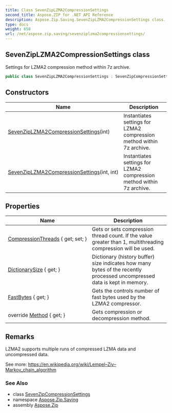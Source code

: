 ```yaml
---
title: Class SevenZipLZMA2CompressionSettings
second_title: Aspose.ZIP for .NET API Reference
description: Aspose.Zip.Saving.SevenZipLZMA2CompressionSettings class. Settings for LZMA2 compression method within 7z archive
type: docs
weight: 650
url: /net/aspose.zip.saving/sevenziplzma2compressionsettings/
---
```

## SevenZipLZMA2CompressionSettings class

Settings for LZMA2 compression method within 7z archive.

```csharp
public class SevenZipLZMA2CompressionSettings : SevenZipCompressionSettings
```

## Constructors

| Name | Description |
| --- | --- |
| [SevenZipLZMA2CompressionSettings](sevenziplzma2compressionsettings/#constructor)(int) | Instantiates settings for LZMA2 compression method within 7z archive. |
| [SevenZipLZMA2CompressionSettings](sevenziplzma2compressionsettings/#constructor_1)(int, int) | Instantiates settings for LZMA2 compression method within 7z archive. |

## Properties

| Name | Description |
| --- | --- |
| [CompressionThreads](../../aspose.zip.saving/sevenziplzma2compressionsettings/compressionthreads/) { get; set; } | Gets or sets compression thread count. If the value greater than 1, multithreading compression will be used. |
| [DictionarySize](../../aspose.zip.saving/sevenziplzma2compressionsettings/dictionarysize/) { get; } | Dictionary (history buffer) size indicates how many bytes of the recently processed uncompressed data is kept in memory. |
| [FastBytes](../../aspose.zip.saving/sevenziplzma2compressionsettings/fastbytes/) { get; } | Gets the controls number of fast bytes used by the LZMA2 compressor. |
| override [Method](../../aspose.zip.saving/sevenziplzma2compressionsettings/method/) { get; } | Gets compression or decompression method. |

## Remarks

LZMA2 supports multiple runs of compressed LZMA data and uncompressed data.

See more: https://en.wikipedia.org/wiki/Lempel–Ziv–Markov_chain_algorithm

### See Also

* class [SevenZipCompressionSettings](../sevenzipcompressionsettings/)
* namespace [Aspose.Zip.Saving](../../aspose.zip.saving/)
* assembly [Aspose.Zip](../../)


